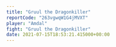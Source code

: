 ```yaml
---
title: "Gruul the Dragonkiller"
reportCode: "263vgwqW1G4jMVXT"
player: "Amdal"
fight: "Gruul the Dragonkiller"
date: 2021-07-15T18:53:21.415000+00:00
---
```

